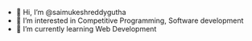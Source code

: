 - 👋 Hi, I’m @saimukeshreddygutha
- 👀 I’m interested in Competitive Programming, Software development
- 🌱 I’m currently learning Web Development


<!---
saimukeshreddygutha/saimukeshreddygutha is a ✨ special ✨ repository because its `README.md` (this file) appears on your GitHub profile.
You can click the Preview link to take a look at your changes.
--->
